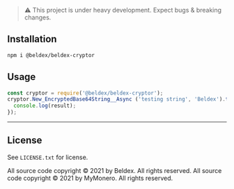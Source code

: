 
> :warning: This project is under heavy development. Expect bugs & breaking changes.

## Installation

```bash
npm i @beldex/beldex-cryptor
```

## Usage

```js
const cryptor = require('@beldex/beldex-cryptor');
cryptor.New_EncryptedBase64String__Async ('testing string', 'Beldex').then(function (result) {
  console.log(result);
});
```

-----

## License

See `LICENSE.txt` for license.

All source code copyright © 2021 by Beldex. All rights reserved.
All source code copyright © 2021 by MyMonero. All rights reserved.
